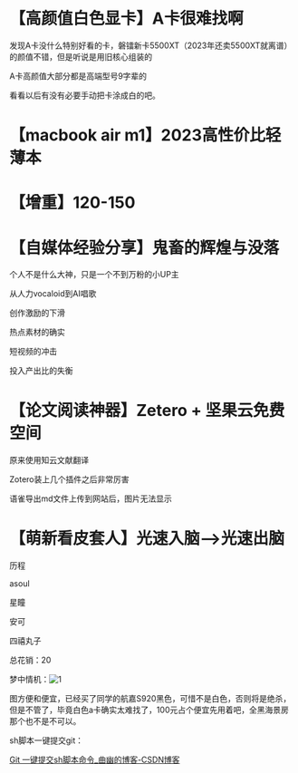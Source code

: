 # 【高颜值白色显卡】A卡很难找啊

发现A卡没什么特别好看的卡，磐镭新卡5500XT（2023年还卖5500XT就离谱）的颜值不错，但是听说是用旧核心组装的

A卡高颜值大部分都是高端型号9字辈的

看看以后有没有必要手动把卡涂成白的吧。

# 【macbook  air m1】2023高性价比轻薄本

# 【增重】120-150

# 【自媒体经验分享】鬼畜的辉煌与没落

个人不是什么大神，只是一个不到万粉的小UP主

从人力vocaloid到AI唱歌

创作激励的下滑

热点素材的确实

短视频的冲击

投入产出比的失衡

# 【论文阅读神器】Zetero + 坚果云免费空间

原来使用知云文献翻译

Zotero装上几个插件之后非常厉害

语雀导出md文件上传到网站后，图片无法显示

# 【萌新看皮套人】光速入脑——>光速出脑

历程

asoul

星瞳

安可

四禧丸子

总花销：20



梦中情机：![1](./assets/1.png)

图方便和便宜，已经买了同学的航嘉S920黑色，可惜不是白色，否则将是绝杀，但是不管了，毕竟白色a卡确实太难找了，100元占个便宜先用着吧，全黑海景房那个也不是不可以。

sh脚本一键提交git：

[Git 一键提交sh脚本命令_曲幽的博客-CSDN博客](https://blog.csdn.net/ymtianyu/article/details/105509849)





